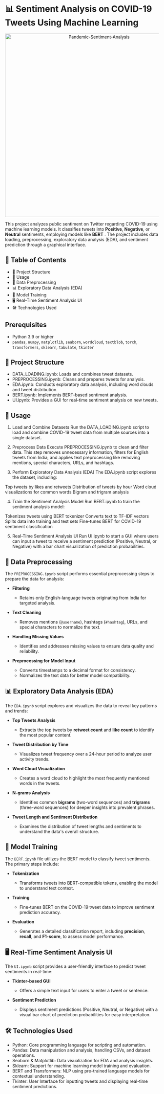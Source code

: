 # 📊 Sentiment Analysis on COVID-19 Tweets Using Machine Learning

<p align="center">
  <img src="https://github.com/user-attachments/assets/c197d304-1861-4852-82c2-a907dcf9b1e4" alt="Pandemic-Sentiment-Analysis" width="600"/>
</p>

This project analyzes public sentiment on Twitter regarding COVID-19 using machine learning models. It classifies tweets into **Positive**, **Negative**, or **Neutral** sentiments, employing models like **BERT** . The project includes data loading, preprocessing, exploratory data analysis (EDA), and sentiment prediction through a graphical interface.

## 📜 Table of Contents
- 📁 Project Structure
- 🚀 Usage
- 🧹 Data Preprocessing
- 📊 Exploratory Data Analysis (EDA)
- 🤖 Model Training
- 🖥️ Real-Time Sentiment Analysis UI
- 🛠️ Technologies Used




## Prerequisites
- Python 3.9 or higher
- `pandas`, `numpy`, `matplotlib`, `seaborn`, `wordcloud`, `textblob`, `torch`, `transformers`, `sklearn`, `tabulate`, `tkinter`



## 📁 Project Structure

* DATA_LOADING.ipynb: Loads and combines tweet datasets.
* PREPROCESSING.ipynb: Cleans and prepares tweets for analysis.
* EDA.ipynb: Conducts exploratory data analysis, including word clouds and tweet distribution.
* BERT.ipynb: Implements BERT-based sentiment analysis.
* UI.ipynb: Provides a GUI for real-time sentiment analysis on new tweets.

## 🚀 Usage

1. Load and Combine Datasets
Run the DATA_LOADING.ipynb script to load and combine COVID-19 tweet data from multiple sources into a single dataset.

2. Preprocess Data
Execute PREPROCESSING.ipynb to clean and filter data. This step removes unnecessary information, filters for English tweets from India, and applies text preprocessing like removing mentions, special characters, URLs, and hashtags.

3. Perform Exploratory Data Analysis (EDA)
The EDA.ipynb script explores the dataset, including:

Top tweets by likes and retweets
Distribution of tweets by hour
Word cloud visualizations for common words
Bigram and trigram analysis

4. Train the Sentiment Analysis Model
Run BERT.ipynb to train the sentiment analysis model:

Tokenizes tweets using BERT tokenizer
Converts text to TF-IDF vectors
Splits data into training and test sets
Fine-tunes BERT for COVID-19 sentiment classification

5. Real-Time Sentiment Analysis UI
Run UI.ipynb to start a GUI where users can input a tweet to receive a sentiment prediction (Positive, Neutral, or Negative) with a bar chart visualization of prediction probabilities.
## 🧹 Data Preprocessing

The `PREPROCESSING.ipynb` script performs essential preprocessing steps to prepare the data for analysis:

- **Filtering**
  - Retains only English-language tweets originating from India for targeted analysis.

- **Text Cleaning**
  - Removes mentions (`@username`), hashtags (`#hashtag`), URLs, and special characters to normalize the text.

- **Handling Missing Values**
  - Identifies and addresses missing values to ensure data quality and reliability.

- **Preprocessing for Model Input**
  - Converts timestamps to a decimal format for consistency.
  - Normalizes the text data for better model compatibility.

## 📊 Exploratory Data Analysis (EDA)

The `EDA.ipynb` script explores and visualizes the data to reveal key patterns and trends:

- **Top Tweets Analysis**
  - Extracts the top tweets by **retweet count** and **like count** to identify the most popular content.

- **Tweet Distribution by Time**
  - Visualizes tweet frequency over a 24-hour period to analyze user activity trends.

- **Word Cloud Visualization**
  - Creates a word cloud to highlight the most frequently mentioned words in the tweets.

- **N-grams Analysis**
  - Identifies common **bigrams** (two-word sequences) and **trigrams** (three-word sequences) for deeper insights into prevalent phrases.

- **Tweet Length and Sentiment Distribution**
  - Examines the distribution of tweet lengths and sentiments to understand the data's overall structure.

## 🤖 Model Training

The `BERT.ipynb` file utilizes the BERT model to classify tweet sentiments. The primary steps include:

- **Tokenization**
  - Transforms tweets into BERT-compatible tokens, enabling the model to understand text context.

- **Training**
  - Fine-tunes BERT on the COVID-19 tweet data to improve sentiment prediction accuracy.

- **Evaluation**
  - Generates a detailed classification report, including **precision**, **recall**, and **F1-score**, to assess model performance.

## 🖥️ Real-Time Sentiment Analysis UI

The `UI.ipynb` script provides a user-friendly interface to predict tweet sentiments in real-time:

- **Tkinter-based GUI**
  - Offers a simple text input for users to enter a tweet or sentence.

- **Sentiment Prediction**
  - Displays sentiment predictions (Positive, Neutral, or Negative) with a visual bar chart of prediction probabilities for easy interpretation.

## 🛠️ Technologies Used

* Python: Core programming language for scripting and automation.
* Pandas: Data manipulation and analysis, handling CSVs, and dataset operations.
* Seaborn & Matplotlib: Data visualization for EDA and analysis insights.
* Sklearn: Support for machine learning model training and evaluation.
* BERT and Transformers: NLP using pre-trained language models for contextual understanding.
* Tkinter: User Interface for inputting tweets and displaying real-time sentiment predictions.
